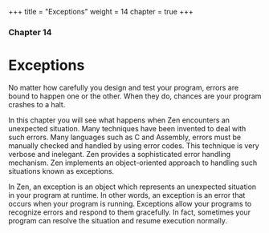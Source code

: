 +++
title = "Exceptions"
weight = 14
chapter = true
+++

### Chapter 14
# Exceptions

No matter how carefully you design and test your program, errors are bound to
happen one or the other. When they do, chances are your program crashes to a halt.

In this chapter you will see what happens when Zen encounters an unexpected
situation. Many techniques have been invented to deal with such errors.
Many languages such as C and Assembly, errors must be manually checked and handled
by using error codes. This technique is very verbose and inelegant. Zen provides
a sophisticated error handling mechanism. Zen implements an object-oriented
approach to handling such situations known as exceptions.

In Zen, an exception is an object which represents an unexpected situation in
your program at runtime. In other words, an exception is an error that occurs
when your program is running. Exceptions allow your programs to recognize errors
and respond to them gracefully. In fact, sometimes your program can resolve the
situation and resume execution normally.